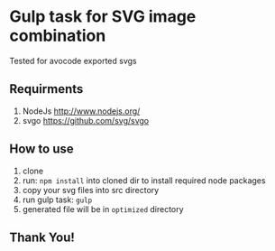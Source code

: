 Gulp task for SVG image combination
============================

Tested for avocode exported svgs

Requirments
---------------

1. NodeJs http://www.nodejs.org/
2. svgo https://github.com/svg/svgo


How to use
---------------

1. clone
2. run: `npm install` into cloned dir to install required node packages
3. copy your svg files into src directory
4. run gulp task: `gulp`
5. generated file will be in `optimized` directory


Thank You!
---------------
